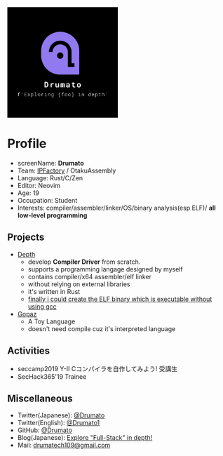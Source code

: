 <img src="./images/Drumato.png" width="50%" height="50%">

# Profile

- screenName: **Drumato**
- Team: [IPFactory](https://ipfactory.github.io/) / OtakuAssembly
- Language: Rust/C/Zen
- Editor: Neovim
- Age: 19
- Occupation: Student
- Interests: compiler/assembler/linker/OS/binary analysis(esp ELF)/ **all low-level programming**

## Projects

- [Depth](https://github.com/Drumato/Depth)
  - develop **Compiler Driver** from scratch.
  - supports a programming langage designed by myself
  - contains compiler/x64 assembler/elf linker
  - without relying on external libraries
  - it's written in Rust
  - [finally i could create the ELF binary which is executable without using gcc](https://twitter.com/Drumato1/status/1186993979121754112?s=20)
- [Gopaz](https://github.com/Drumato/Gopaz)
  - A Toy Language
  - doesn't need compile cuz it's interpreted language
  
## Activities

- seccamp2019 Y-Ⅱ Cコンパイラを自作してみよう! 受講生
- SecHack365'19 Trainee


## Miscellaneous

- Twitter(Japanese): [@Drumato](https://twitter.com/Drumato)
- Twitter(English): [@Drumato1](https://twitter.com/Drumato1)
- GitHub: [@Drumato](https://github.com/Drumato)
- Blog(Japanese): [Explore "Full-Stack" in depth!](https://drumato.hatenablog.com/)
- Mail: drumatech109@gmail.com

